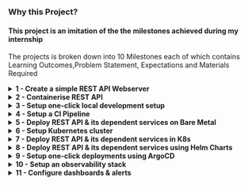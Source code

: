 ### Why this Project?
#### This project is an imitation of the the milestones achieved during my internship

The projects is broken down into 10 Milestones each of which contains Learning Outcomes,Problem Statement, Expectations and Materials Required

<details>
<summary><b>1 - Create a simple REST API Webserver</b></summary>
  
### Learning Outcomes
  
Learnt about the best practices for REST APIs.

Learnt about the Twelve-Factor App methodology.

### Problem Statement

Create a student CRUD REST API using Golang and Gin


### Functional Requirement

Using the API we should be able to perform the following operations.

Add a new student.

Get all students.

Get a student with an ID.

Update existing student information.

Delete a student record.

### Expectations

Create a public repository on GitHub.

The repository should contain the following

        README.md file explaining the purpose of the repo, along with local setup instructions.
              
        Explicitly maintaining dependencies in a file ex (pom.xml, build.gradle, go.mod, requirements.txt, etc).
              
        Makefile to build and run the REST API locally.
              
        Ability to run DB schema migrations to create the student table.
              
        Config (such as database URL) should not be hard-coded in the code and should be passed through environment variables.
              
        Postman collection for the APIs.

API expectations
        Support API versioning (e.g., api/v1/<resource>).
        
        Using proper HTTP verbs for different operations.
        
        API should emit meaningful logs with appropriate log levels.
        
        API should have a /healthcheck endpoint.
        
        Unit tests for different endpoints.

### Further Reading

        The Twelve-Factor App
        
        Readme Driven Development
        
        Best Practices for REST API design

</details>

<details>
<summary><b>2 - Containerise REST API</b></summary>
<!-- Include details for Milestone 2 here -->
  
  ## Learning Outcomes

  Learnt how to Dockerise an application.

  Learnt about Mutli-stage Dockerfile.

  Learnt about Dockerfile best practices.

## Problem Statement
Create Dockerfile for the REST API.
## Expectations


    API should be run using the docker image.

    Dockerfile should have different stages to build and run the API.

    We should be able to inject environment variables while running the docker container at runtime.

    README.md should be updated with proper instructions to build the image and run the docker container.

    Similarly appropriate make targets should be added in the Makefile.

    The docker image should be properly tagged using semver tagging, use of latest tag is heavily discouraged.

    Appropriate measures should be taken to reduce docker image size. We want our images to have a small size footprint. 

## Sources

    Dockerfile Best Practices

    Advanced Dockerfile

    Hadolint

    Semantic versioning
</details>

<details>
<summary><b>3 - Setup one-click local development setup</b></summary>
<!-- Include details for Milestone 3 here -->
</details>


<details>
<summary><b>4 - Setup a CI Pipeline</b></summary>

#### Problem Statement:
Implementing a Continuous Integration (CI) pipeline is crucial for automating the build, test, and deployment processes of our application. The goal is to set up a CI pipeline that automatically builds and tests our codebase whenever changes are pushed to the repository.

#### Learning Outcomes:
- Understanding of CI/CD concepts and practices.
- Experience with popular CI tools such as Jenkins, GitLab CI, or GitHub Actions.
- Knowledge of configuring build scripts, running tests, and automating deployment tasks.

#### Expectations:
- Configure a CI pipeline to automatically build the project when changes are pushed to the repository.
- Include steps for running unit tests, integration tests, and any other relevant checks.
- Ensure that the CI pipeline integrates seamlessly with version control and notifies relevant stakeholders of build status.

#### Further Reading:
- [Continuous Integration, Delivery, and Deployment](https://www.atlassian.com/continuous-delivery/ci-vs-ci-vs-cd)
- [Introduction to GitLab CI/CD](https://docs.gitlab.com/ee/ci/)
- [GitHub Actions Documentation](https://docs.github.com/en/actions)

</details>

<details>
<summary><b>5 - Deploy REST API & its dependent services on Bare Metal</b></summary>

#### Problem Statement:
Deploying the REST API and its dependent services on bare metal servers provides full control over the infrastructure. The objective is to set up and configure the necessary servers to host the application and ensure its availability and reliability.

#### Learning Outcomes:
- Understanding of server provisioning and configuration management.
- Experience with deploying and managing applications on physical servers.
- Knowledge of networking, security, and monitoring practices for bare metal environments.

#### Expectations:
- Provision bare metal servers and install the required operating system and dependencies.
- Configure network settings, firewall rules, and security measures to protect the servers.
- Deploy the REST API and its dependent services, ensuring high availability and scalability.

</details>


<details>
<summary><b>6 - Setup Kubernetes cluster</b></summary>

#### Problem Statement:
Setting up a Kubernetes cluster provides a scalable and resilient platform for deploying containerized applications. The objective is to configure and deploy a Kubernetes cluster that can host our application and its dependent services.

#### Learning Outcomes:
- Understanding of Kubernetes architecture and components.
- Experience with provisioning and configuring Kubernetes clusters.
- Knowledge of deploying and managing applications in a Kubernetes environment.

#### Expectations:
- Provision a Kubernetes cluster on a cloud provider or on-premises infrastructure.
- Configure cluster networking, storage, and security settings.
- Deploy necessary Kubernetes resources such as pods, services, and ingresses for hosting the application.

</details>

<details>
<summary><b>7 - Deploy REST API & its dependent services in K8s</b></summary>

#### Problem Statement:
Deploying the REST API and its dependent services in a Kubernetes cluster leverages the benefits of container orchestration. The goal is to containerize the application components and deploy them as Kubernetes resources.

#### Learning Outcomes:
- Experience with containerization using Docker or other container runtimes.
- Understanding of Kubernetes deployment manifests and resource definitions.
- Knowledge of service discovery, load balancing, and scaling in Kubernetes.

#### Expectations:
- Containerize the REST API and its dependent services using Docker or other containerization tools.
- Write Kubernetes deployment and service manifests for each application component.
- Deploy the containerized applications to the Kubernetes cluster and verify their functionality.

</details>

<details>
<summary><b>8 - Deploy REST API & its dependent services using Helm Charts</b></summary>

#### Problem Statement:
Using Helm charts simplifies the deployment and management of complex applications in Kubernetes. The objective is to package the REST API and its dependent services into Helm charts and deploy them using Helm.

#### Learning Outcomes:
- Understanding of Helm chart structure and templating.
- Experience with creating custom Helm charts for applications.
- Knowledge of Helm commands for installing, upgrading, and managing releases.

#### Expectations:
- Organize the application components into Helm chart templates.
- Parameterize the Helm charts to allow customization during deployment.
- Deploy the Helm charts to the Kubernetes cluster using Helm and verify successful deployment.

</details>

<details>
<summary><b>9 - Setup one-click deployments using ArgoCD</b></summary>

#### Problem Statement:
ArgoCD provides a GitOps workflow for declarative continuous delivery of Kubernetes applications. The goal is to set up ArgoCD to automate deployments and maintain application configuration in sync with Git repositories.

#### Learning Outcomes:
- Understanding of GitOps principles and practices.
- Experience with setting up and configuring ArgoCD for Kubernetes clusters.
- Knowledge of managing application deployments and configuration with ArgoCD.

#### Expectations:
- Install and configure ArgoCD in the Kubernetes cluster.
- Define application manifests and sync policies in ArgoCD repositories.
- Automate application deployments by syncing changes from Git repositories to the cluster.

</details>

<details>
<summary><b>10 - Setup an observability stack</b></summary>

#### Problem Statement:
Monitoring and observability are essential for understanding the health and performance of our application. The objective is to set up an observability stack that includes logging, metrics, and tracing capabilities.

#### Learning Outcomes:
- Understanding of observability concepts and tools.
- Experience with setting up monitoring and logging solutions for distributed systems.
- Knowledge of analyzing and troubleshooting application issues using observability data.

#### Expectations:
- Deploy logging solutions such as Elasticsearch, Fluentd, and Kibana (EFK) or Loki and Grafana (Promtail).
- Set up metrics collection using Prometheus and visualize metrics with Grafana.
- Instrument the application code for distributed tracing using tools like Jaeger or Zipkin.

</details>

<details>
<summary><b>11 - Configure dashboards & alerts</b></summary>

#### Problem Statement:
Dashboards and alerts provide insights into the health and performance of our application and infrastructure. The goal is to configure dashboards and alerts based on key metrics and events.

#### Learning Outcomes:
- Understanding of monitoring dashboards and alerting systems.
- Experience with configuring dashboards and defining alerting rules.
- Knowledge of responding to alerts and troubleshooting issues proactively.

#### Expectations:
- Create dashboards in Grafana or similar tools to visualize important metrics and trends.
- Define alerting rules based on thresholds, anomalies, or specific events.
- Set up notification channels (e.g., email, Slack) to receive alerts and respond to incidents promptly.

</details>

